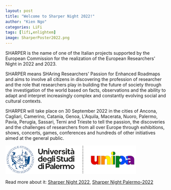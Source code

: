 ```yaml
---
layout: post
title: "Welcome to Sharper Night 2022!"
author: "Kien Ngo"
categories: LiFi
tags: [lifi,enlightem]
image: SharperPoster2022.png
---
```


SHARPER is the name of one of the Italian projects supported by the European Commission for the realization of the European Researchers' Night in 2022 and 2023.

SHARPER means SHAring Researchers' Passion for Enhanced Roadmaps and aims to involve all citizens in discovering the profession of researcher and the role that researchers play in building the future of society through the investigation of the world based on facts, observations and the ability to adapt and interpret increasingly complex and constantly evolving social and cultural contexts.

SHARPER will take place on 30 September 2022 in the cities of Ancona, Cagliari, Camerino, Catania, Genoa, L'Aquila, Macerata, Nuoro, Palermo, Pavia, Perugia, Sassari, Terni and Trieste to tell the passion, the discoveries and the challenges of researchers from all over Europe through exhibitions, shows, concerts, games, conferences and hundreds of other initiatives aimed at the general public.

![alt text](https://raw.githubusercontent.com/kotobuki09/kotobuki09.github.io/gh-pages/assets/img/unipa.png "unipa_logo")


Read more about it:
[Sharper Night 2022](https://www.sharper-night.it/), [Sharper Night Palermo-2022](https://www.sharper-night.it/sharper-palermo/)